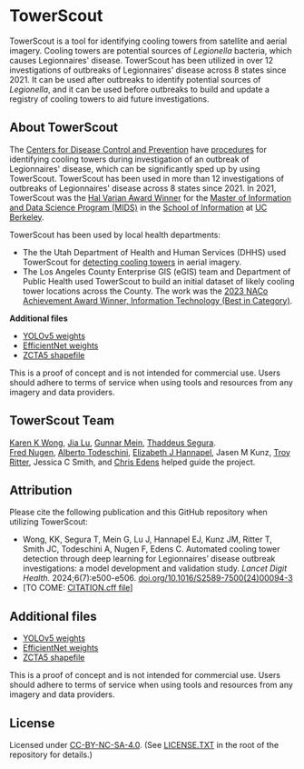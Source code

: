 # TowerScout

TowerScout is a tool for identifying cooling towers from satellite and aerial imagery.  Cooling towers are potential sources of _Legionella_ bacteria, which causes Legionnaires' disease.  TowerScout has been utilized in over 12 investigations of outbreaks of Legionnaires' disease across 8 states since 2021.  It can be used after outbreaks to identify potential sources of _Legionella_, and it can be used before outbreaks to build and update a registry of cooling towers to aid future investigations.  

## About TowerScout 

The [Centers for Disease Control and Prevention](https://cdc.gov) have [procedures](https://www.cdc.gov/legionella/health-depts/environmental-inv-resources/id-cooling-towers.html) for identifying cooling towers during investigation of an outbreak of Legionnaires' disease, which can be significantly sped up by using TowerScout.  TowerScout has been used in more than 12 investigations of outbreaks of Legionnaires' disease across 8 states since 2021.  In 2021, TowerScout was the [Hal Varian Award Winner](https://www.ischool.berkeley.edu/programs/mids/capstone/varianaward) for the [Master of Information and Data Science Program (MIDS)](https://www.ischool.berkeley.edu/programs/mids) in the [School of Information](https://ischool.berkeley.edu) at [UC Berkeley](https://berkeley.edu).  

TowerScout has been used by local health departments:
- The the Utah Department of Health and Human Services (DHHS) used TowerScout for [detecting cooling towers](https://gis.utah.gov/blog/2023-07-04-cooling-tower-update/) in aerial imagery.
- The Los Angeles County Enterprise GIS (eGIS) team and Department of Public Health used TowerScout to build an initial dataset of likely cooling tower locations across the County.  The work was the [2023 NACo Achievement Award Winner, Information Technology (Best in Category)](https://www.naco.org/resources/award-programs/towerscout-adaptation-%E2%80%93-automated-image-analysis-identify-cooling-towers). 

**Additional files**
* <a target="_blank" href="https://drive.google.com/file/d/1EBxgqr6MrkAkEv1vJ2ftZiSjs6w865wf/view?usp=drive_link">YOLOv5 weights</a>
* <a target="_blank" href="https://drive.google.com/file/d/1Cs3nXQddNf-Y0HYO8a5Yvm6mNB-Rx8HP/view?usp=drive_link">EfficientNet weights</a>
* <a target="_blank" href="https://www2.census.gov/geo/tiger/TIGER2019/ZCTA5/">ZCTA5 shapefile</a>

This is a proof of concept and is not intended for commercial use. Users should adhere to terms of service when using tools and resources from any imagery and data providers. 

## TowerScout Team

[Karen K Wong](https://www.linkedin.com/in/karenkwong/),
[Jia Lu](https://www.linkedin.com/in/jia-lu-gracie-a8b5a71a/),
[Gunnar Mein](https://www.linkedin.com/in/gunnarmein/),
[Thaddeus Segura](https://www.linkedin.com/in/thaddeussegura/).  
[Fred Nugen](https://www.linkedin.com/in/drnooj/),
[Alberto Todeschini](https://www.linkedin.com/in/atodeschini/), 
[Elizabeth J Hannapel](https://www.linkedin.com/in/elizabeth-hannapel/), 
Jasen M Kunz,
[Troy Ritter](https://www.linkedin.com/in/troy-ritter-b1bb3a24/), 
Jessica C Smith, and
[Chris Edens](https://www.linkedin.com/in/wcedens/) helped guide the project.


## Attribution
Please cite the following publication and this GitHub repository when utilizing TowerScout:
- Wong, KK, Segura T, Mein G, Lu J, Hannapel EJ, Kunz JM, Ritter T, Smith JC, Todeschini A, Nugen F, Edens C. Automated cooling tower detection through deep learning for Legionnaires’ disease outbreak investigations: a model development and validation study. *Lancet Digit Health.* 2024;6(7):e500-e506. [doi.org/10.1016/S2589-7500(24)00094-3](https://doi.org/10.1016/S2589-7500(24)00094-3)
- [TO COME: [CITATION.cff file](https://citation-file-format.github.io/)]


## Additional files
* [YOLOv5 weights](https://drive.google.com/file/d/1EBxgqr6MrkAkEv1vJ2ftZiSjs6w865wf/view?usp=drive_link)
* [EfficientNet weights](https://drive.google.com/file/d/1Cs3nXQddNf-Y0HYO8a5Yvm6mNB-Rx8HP/view?usp=drive_link)
* [ZCTA5 shapefile](https://www2.census.gov/geo/tiger/TIGER2019/ZCTA5/)

This is a proof of concept and is not intended for commercial use. Users should adhere to terms of service when using tools and resources from any imagery and data providers. 


## License

Licensed under [CC-BY-NC-SA-4.0](https://creativecommons.org/licenses/by-nc-sa/4.0/).
(See [LICENSE.TXT](https://github.com/TowerScout/TowerScout/blob/main/LICENSE.TXT) in the root of the repository for details.)

